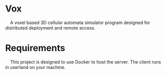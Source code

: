 Vox
============
&nbsp;&nbsp;&nbsp;&nbsp;A voxel based 3D cellular automata simulator program designed for distributed deployment and remote access.


Requirements
=============
&nbsp;&nbsp;&nbsp;&nbsp;This project is designed to use Docker to host the server. The client runs in userland on your machine.
